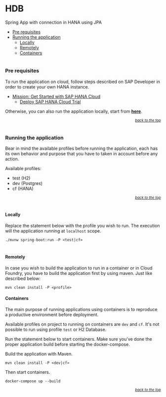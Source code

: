 # HDB

Spring App with connection in HANA using JPA

* [Pre requisites](#pre-requisites)
* [Running the application](#running-the-application)
  * [Locally](#locally)
  * [Remotely](#remotely) 
  * [Containers](#containers)

#

### Pre requisites

To run the application on cloud, follow steps described on SAP Developer in order to create your own HANA 
instance.

* [Mission: Get Started with SAP HANA Cloud](https://developers.sap.com/mission.hana-cloud-get-started.html)
  * [Deploy SAP HANA Cloud Trial](https://developers.sap.com/tutorials/hana-cloud-deploying.html)

Otherwise, you can also run the application locally, start from [**here**](#locally).

<a href="#"><i><p align="right"><small>back to the top</small></p></i></a>

#

### Running the application

Bear in mind the available profiles before running the application, each has its own behavior and purpose that you have
to taken in account before any action.

Available profiles:
* test (H2)
* dev (Postgres)
* cf (HANA)

<a href="#"><i><p align="right"><small>back to the top</small></p></i></a>

#

#### Locally

Replace the statement below with the profile you wish to run. The execution will the application running at `localhost`
scope. 

```shell
./mvnw spring-boot:run -P <test|cf>   
```

#

#### Remotely

In case you wish to build the application to run in a container or in Cloud Foundry, you have to build the application
first by using maven. Just like described below:

```shell
mvn clean install -P <profile>
```

#### Containers

The main purpose of running applications using containers is to reproduce a productive environment before deployment. 

Available profiles on project to running on containers are `dev` and `cf`. It's not possible to run using profile 
`test` or H2 Database.

Run the statement below to start containers. Make sure you've done the proper application build 
before starting the docker-compose.

Build the application with Maven.

```shell
mvn clean install -P <dev|cf>
```

Then start containers.

```shell
docker-compose up --build
```

<a href="#"><i><p align="right"><small>back to the top</small></p></i></a>
